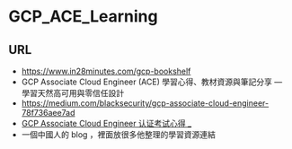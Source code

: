 # GCP_ACE_Learning

## URL

- https://www.in28minutes.com/gcp-bookshelf
 - GCP Associate Cloud Engineer (ACE) 學習心得、教材資源與筆記分享 — 學習天然高可用與零信任設計
 - https://medium.com/blacksecurity/gcp-associate-cloud-engineer-78f736aee7ad
- [GCP Associate Cloud Engineer 认证考试心得 _](https://liuyuchen777.github.io/2022/02/20/GCP-Study-Note/GCP-Associate-Cloud-Engineer-%E8%AE%A4%E8%AF%81%E8%80%83%E8%AF%95%E5%BF%83%E5%BE%97/)
 - 一個中國人的 blog ，裡面放很多他整理的學習資源連結 

